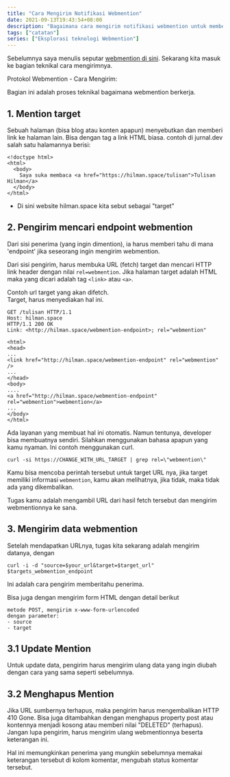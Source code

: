 ```yaml
---
title: "Cara Mengirim Notifikasi Webmention"
date: 2021-09-13T19:43:54+08:00
description: "Bagaimana cara mengirim notifikasi webmention untuk memberitahu sebuah URL sudah dimention di link lain?"
tags: ["catatan"]
series: ["Eksplorasi teknologi Webmention"]
---
```


Sebelumnya saya menulis seputar [webmention di sini](https://jurnal.dev/webmention). Sekarang kita masuk ke bagian teknikal cara mengirimnya.

Protokol Webmention - Cara Mengirim:

Bagian ini adalah proses teknikal bagaimana webmention berkerja.

## 1. Mention target
Sebuah halaman (bisa blog atau konten apapun) menyebutkan dan memberi link ke halaman lain. Bisa dengan tag a link HTML biasa.
contoh di jurnal.dev salah satu halamannya berisi: 
```
<!doctype html>
<html>
  <body>
  	Saya suka membaca <a href="https://hilman.space/tulisan">Tulisan Hilman</a>
  </body>
</html>
```
* Di sini website hilman.space kita sebut sebagai "target"

## 2. Pengirim mencari endpoint webmention
Dari sisi penerima (yang ingin dimention), ia harus memberi tahu di mana 'endpoint' jika seseorang ingin mengirim webmention.

Dari sisi pengirim, harus membuka URL (fetch) target dan mencari HTTP link header dengan nilai `rel=webmention`. Jika halaman target adalah HTML maka yang dicari adalah tag `<link>` atau `<a>`.

Contoh url target yang akan difetch.  
Target, harus menyediakan hal ini.
```
GET /tulisan HTTP/1.1
Host: hilman.space
HTTP/1.1 200 OK
Link: <http://hilman.space/webmention-endpoint>; rel="webmention"

<html>
<head>
...
<link href="http://hilman.space/webmention-endpoint" rel="webmention" />
...
</head>
<body>
....
<a href="http://hilman.space/webmention-endpoint" rel="webmention">webmention</a>
...
</body>
</html>
```

Ada layanan yang membuat hal ini otomatis. Namun tentunya, developer bisa membuatnya sendiri. Silahkan menggunakan bahasa apapun yang kamu nyaman. Ini contoh menggunakan curl. 
```
curl -si https://CHANGE_WITH_URL_TARGET | grep rel=\"webmention\"
```
Kamu bisa mencoba perintah tersebut untuk target URL nya, jika target memiliki informasi `webmention`, kamu akan melihatnya, jika tidak, maka tidak ada yang dikembalikan.

Tugas kamu adalah mengambil URL dari hasil fetch tersebut dan mengirim webmentionnya ke sana.

## 3. Mengirim data webmention
Setelah mendapatkan URLnya, tugas kita sekarang adalah mengirim datanya, dengan
```
curl -i -d "source=$your_url&target=$target_url" $targets_webmention_endpoint
```
Ini adalah cara pengirim memberitahu penerima.

Bisa juga dengan mengirim form HTML dengan detail berikut
```
metode POST, mengirim x-www-form-urlencoded 
dengan parameter:
- source
- target
```

## 3.1 Update Mention
Untuk update data, pengirim harus mengirim ulang data yang ingin diubah dengan cara yang sama seperti sebelumnya.


## 3.2 Menghapus Mention
Jika URL sumbernya terhapus, maka pengirim harus mengembalikan HTTP 410 Gone. Bisa juga ditambahkan dengan menghapus property post atau kontennya menjadi kosong atau memberi nilai "DELETED" (terhapus). Jangan lupa pengirim, harus mengirim ulang webmentionnya beserta keterangan ini.

Hal ini memungkinkan penerima yang mungkin sebelumnya memakai keterangan tersebut di kolom komentar, mengubah status komentar tersebut.